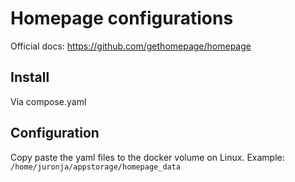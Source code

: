 # Homepage configurations

Official docs: https://github.com/gethomepage/homepage

## Install

Via compose.yaml

## Configuration

Copy paste the yaml files to the docker volume on Linux. 
Example: `/home/juronja/appstorage/homepage_data`